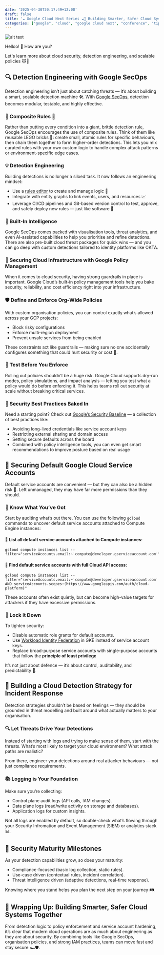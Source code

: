 ```yaml
---
date: '2025-04-30T20:17:49+12:00'
draft: false
title: '☁ Google Cloud Next Series ☁️🔐 Building Smarter, Safer Cloud Systems Together 🛡️💻✨'
categories: ["google", "cloud", "google cloud next", "conference", "tips", "security", "detection", "secops", "software engineers"]
---
```


![alt text](/assets/images/eeevee-and-charizard-security-experts.png)

Helloo! 👋 How are you?

Let's learn more about cloud security, detection engineering, and scalable policies 🐱🚀

## 🔍 Detection Engineering with Google SecOps
Detection engineering isn’t just about catching threats — it’s about building a smart, scalable detection machine 🛠️. With [Google SecOps](https://cloud.google.com/chronicle/docs/secops/secops-overview), detection becomes modular, testable, and highly effective.

### 🧩 Composite Rules 🐐
Rather than putting every condition into a giant, brittle detection rule, Google SecOps encourages the use of composite rules. Think of them like reusable LEGO bricks 🧱: create small, atomic rules for specific behaviours, then chain them together to form higher-order detections. This lets you mix curated rules with your own custom logic to handle complex attack patterns or environment-specific edge cases.

### 💡 Detection Engineering
Building detections is no longer a siloed task. It now follows an engineering mindset:

- Use a [rules editor](https://cloud.google.com/chronicle/docs/detection/manage-all-rules) to create and manage logic 📐
- Integrate with entity graphs to link events, users, and resources 📈
- Leverage CI/CD pipelines and Git-based version control to test, approve, and safely deploy new rules — just like software 🚀

### 🤖 Built-In Intelligence
Google SecOps comes packed with visualisation tools, threat analytics, and even AI-assisted capabilities to help you prioritise and refine detections. There are also pre-built cloud threat packages for quick wins — and you can go deep with custom detections tailored to identity platforms like OKTA.

### 🏰 Securing Cloud Infrastructure with Google Policy Management
When it comes to cloud security, having strong guardrails in place is important. Google Cloud’s built-in policy management tools help you bake security, reliability, and cost efficiency right into your infrastructure.

### 🛡️ Define and Enforce Org-Wide Policies
With custom organisation policies, you can control exactly what’s allowed across your GCP projects:

- Block risky configurations
- Enforce multi-region deployment
- Prevent unsafe services from being enabled

These constraints act like guardrails — making sure no one accidentally configures something that could hurt security or cost 💸.

### 🧪 Test Before You Enforce
Rolling out policies shouldn’t be a huge risk. Google Cloud supports dry-run modes, policy simulations, and impact analysis — letting you test what a policy would do before enforcing it. This helps teams roll out security at scale without breaking critical services.

### 🔐 Security Best Practices Baked In
Need a starting point? Check out [Google’s Security Baseline](https://support.google.com/a/answer/9184226?hl=en) — a collection of best practices like:

- Avoiding long-lived credentials like service account keys
- Restricting external sharing and domain access
- Setting secure defaults across the board
- Combined with policy intelligence tools, you can even get smart recommendations to improve posture based on real usage

## 🔐 Securing Default Google Cloud Service Accounts
Default service accounts are convenient — but they can also be a hidden risk 😬. Left unmanaged, they may have far more permissions than they should.

### 👀 Know What You’ve Got
Start by auditing what’s out there. You can use the following `gcloud` commands to uncover default service accounts attached to Compute Engine instances:

#### 📌 List all default service accounts attached to Compute instances:
```
gcloud compute instances list --filter="serviceAccounts.email:~'compute@developer.gserviceaccount.com'"
```

#### 📌 Find default service accounts with full Cloud API access:
```
gcloud compute instances list --filter="serviceAccounts.email:~'compute@developer.gserviceaccount.com' AND serviceAccounts.scopes:(https://www.googleapis.com/auth/cloud-platform)"
```
These accounts often exist quietly, but can become high-value targets for attackers if they have excessive permissions.

### 🚫 Lock It Down
To tighten security:

- Disable automatic role grants for default accounts.
- Use [Workload Identity Federation](https://cloud.google.com/iam/docs/workload-identity-federation) in GKE instead of service account keys.
- Replace broad-purpose service accounts with single-purpose accounts that follow the **principle of least privilege**

It’s not just about defence — it’s about control, auditability, and predictability 🔐.

## 📡 Building a Cloud Detection Strategy for Incident Response
Detection strategies shouldn’t be based on feelings — they should be grounded in threat modelling and built around what actually matters to your organisation.

### 🔍 Let Threats Drive Your Detections
Instead of starting with logs and trying to make sense of them, start with the threats. What’s most likely to target your cloud environment? What attack paths are realistic?

From there, engineer your detections around real attacker behaviours — not just compliance requirements.

### 📚 Logging is Your Foundation
Make sure you’re collecting:

- Control plane audit logs (API calls, IAM changes).
- Data plane logs (read/write activity on storage and databases).
- Application logs for custom insights.

Not all logs are enabled by default, so double-check what’s flowing through your Security Infromation and Event Management (SIEM) or analytics stack 📊.

## 🧭 Security Maturity Milestones
As your detection capabilities grow, so does your maturity:

- Compliance-focused (basic log collection, static rules).
- Use-case driven (contextual rules, incident correlation).
- Threat intelligence driven (adaptive detections, real-time response).

Knowing where you stand helps you plan the next step on your journey 🛤️.

## 💖 Wrapping Up: Building Smarter, Safer Cloud Systems Together
From detection logic to policy enforcement and service account hardening, it’s clear that modern cloud operations are as much about engineering as they are about security. By combining tools like Google SecOps, organisation policies, and strong IAM practices, teams can move fast and stay secure 🏎️🛡️.
